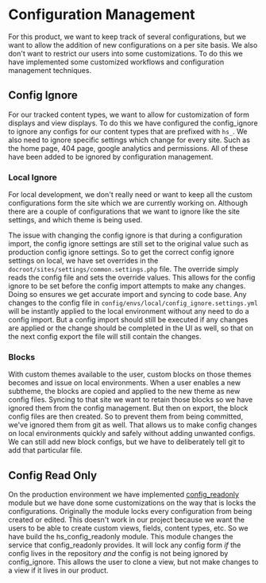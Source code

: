 # Configuration Management

For this product, we want to keep track of several configurations, but we want to allow the addition of new 
configurations on a per site basis. We also don't want to restrict our users into some customizations. To do this we 
have implemented some customized workflows and configuration management techniques. 

## Config Ignore
For our tracked content types, we want to allow for customization of form displays and view displays. To do this we have 
configured the config_ignore to ignore any configs for our content types that are prefixed with `hs_`. We also need to
ignore specific settings which change for every site. Such as the home page, 404 page, google analytics and permissions.
All of these have been added to be ignored by configuration management.

### Local Ignore
For local development, we don't really need or want to keep all the custom configurations form the site which we are 
currently working on. Although there are a couple of configurations that we want to ignore like the site settings, and 
which theme is being used.

The issue with changing the config ignore is that during a configuration import, the config ignore settings are still 
set to the original value such as production config ignore settings. So to get the correct config ignore settings on
local, we have set overrides in the `docroot/sites/settings/common.settings.php` file. The override simply reads the
config file and sets the override values. This allows for the config ignore to be set before the config import attempts
to make any changes. Doing so ensures we get accurate import and syncing to code base. Any changes to the config file in
`config/envs/local/config_ignore.settings.yml` will be instantly applied to the local environment without any need to
do a config import. But a config import should still be executed if any changes are applied or the change should be 
completed in the UI as well, so that on the next config export the file will still contain the changes.

### Blocks
With custom themes available to the user, custom blocks on those themes becomes and issue on local environments. When
a user enables a new subtheme, the blocks are copied and applied to the new theme as new config files. Syncing to that
site we want to retain those blocks so we have ignored them from the config management. But then on export, the block
config files are then created. So to prevent them from being committed, we've ignored them from git as well. That allows
us to make config changes on local environments quickly and safely without adding unwanted configs. We can still add
new block configs, but we have to deliberately tell git to add that particular file.

## Config Read Only
On the production environment we have implemented [config_readonly](https://www.drupal.org/project/config_readonly) module
but we have done some customizations on the way that is locks the configurations. Originally the module locks every 
configuration from being created or edited. This doesn't work in our project because we want the users to be able to
create custom views, fields, content types, etc. So we have build the hs_config_readonly module. This module changes
the service that config_readonly provides. It will lock any config form _if_ the config lives in the repository _and_
the config is not being ignored by config_ignore. This allows the user to clone a view, but not make changes to a view
if it lives in our product.
